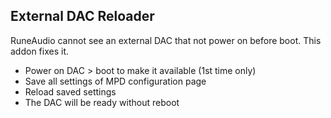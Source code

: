 External DAC Reloader
---

RuneAudio cannot see an external DAC that not power on before boot. This addon fixes it.
- Power on DAC > boot to make it available (1st time only)
- Save all settings of MPD configuration page
- Reload saved settings
- The DAC will be ready without reboot
